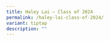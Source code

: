 ```yaml
---
title: Haley Lai – Class of 2024
permalink: /haley-lai-class-of-2024/
variant: tiptap
description: ""
---
```

